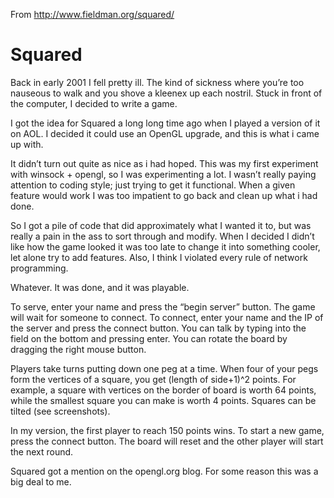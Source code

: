 From http://www.fieldman.org/squared/

Squared
=======

Back in early 2001 I fell pretty ill. The kind of sickness where you’re too nauseous to walk and you shove a kleenex up each nostril. Stuck in front of the computer, I decided to write a game.

I got the idea for Squared a long long time ago when I played a version of it on AOL. I decided it could use an OpenGL upgrade, and this is what i came up with.

It didn’t turn out quite as nice as i had hoped. This was my first experiment with winsock + opengl, so I was experimenting a lot. I wasn’t really paying attention to coding style; just trying to get it functional. When a given feature would work I was too impatient to go back and clean up what i had done.

So I got a pile of code that did approximately what I wanted it to, but was really a pain in the ass to sort through and modify. When I decided I didn’t like how the game looked it was too late to change it into something cooler, let alone try to add features. Also, I think I violated every rule of network programming.

Whatever. It was done, and it was playable.

To serve, enter your name and press the “begin server” button. The game will wait for someone to connect. To connect, enter your name and the IP of the server and press the connect button. You can talk by typing into the field on the bottom and pressing enter. You can rotate the board by dragging the right mouse button.

Players take turns putting down one peg at a time. When four of your pegs form the vertices of a square, you get (length of side+1)^2 points. For example, a square with vertices on the border of board is worth 64 points, while the smallest square you can make is worth 4 points. Squares can be tilted (see screenshots).

In my version, the first player to reach 150 points wins. To start a new game, press the connect button. The board will reset and the other player will start the next round.

Squared got a mention on the opengl.org blog. For some reason this was a big deal to me.